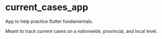 # current_cases_app
App to help practice flutter fundamentals.

Meant to track current cases on a nationwide, provincial, and local level.
